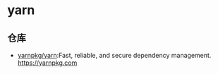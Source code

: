 # yarn

## 仓库

- [yarnpkg/yarn](https://github.com/yarnpkg/yarn):Fast, reliable, and secure dependency management. <https://yarnpkg.com>
